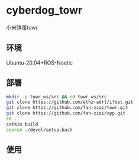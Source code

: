 # cyberdog_towr

小米铁蛋towr

## 环境

Ubuntu-20.04+ROS-Noetic

## 部署

```bash
mkdir -p towr_ws/src && cd towr_ws/src
git clone https://github.com/ethz-adrl/ifopt.git
git clone https://github.com/fan-ziqi/towr.git
git clone https://github.com/fan-ziqi/xpp.git
cd ..
catkin build
source ./devel/setup.bash
```

## 使用